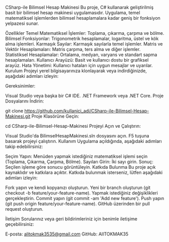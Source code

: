 CSharp-ile Bilimsel Hesap Makinesi
Bu proje, C# kullanarak geliştirilmiş basit bir bilimsel hesap makinesi uygulamasıdır. Uygulama, temel matematiksel işlemlerden bilimsel hesaplamalara kadar geniş bir fonksiyon yelpazesi sunar.

Özellikler
Temel Matematiksel İşlemler: Toplama, çıkarma, çarpma ve bölme.
Bilimsel Fonksiyonlar: Trigonometrik hesaplamalar, logaritma, üstel ve kök alma işlemleri.
Karmaşık Sayılar: Karmaşık sayılarla temel işlemler.
Matris ve Vektör Hesaplamaları: Matris çarpma, ters alma ve diğer işlemler.
Statistiksel Hesaplamalar: Ortalama, medyan, varyans ve standart sapma hesaplamaları.
Kullanıcı Arayüzü: Basit ve kullanıcı dostu bir grafiksel arayüz.
Hata Yönetimi: Kullanıcı hataları için uygun mesajlar ve uyarılar.
Kurulum
Projeyi yerel bilgisayarınıza klonlayarak veya indirdiğinizde, aşağıdaki adımları izleyin:

Gereksinimler:

Visual Studio veya başka bir C# IDE.
.NET Framework veya .NET Core.
Proje Dosyalarını İndirin:

git clone https://github.com/kullanici_adi/CSharp-ile-Bilimsel-Hesap-Makinesi.git
Proje Klasörüne Geçin:

cd CSharp-ile-Bilimsel-Hesap-Makinesi
Projeyi Açın ve Çalıştırın:

Visual Studio'da BilimselHesapMakinesi.sln dosyasını açın.
F5 tuşuna basarak projeyi çalıştırın.
Kullanım
Uygulama açıldığında, aşağıdaki adımları takip edebilirsiniz:

Seçim Yapın: Menüden yapmak istediğiniz matematiksel işlemi seçin (Toplama, Çıkarma, Çarpma, Bölme).
Sayıları Girin: İki sayı girin.
Sonuç: Seçilen işleme göre sonucu görüntüleyin.
Katkıda Bulunma
Bu proje açık kaynaklıdır ve katkılara açıktır. Katkıda bulunmak isterseniz, lütfen aşağıdaki adımları izleyin:

Fork yapın ve kendi kopyanızı oluşturun.
Yeni bir branch oluşturun (git checkout -b feature/your-feature-name).
Yapmak istediğiniz değişiklikleri gerçekleştirin.
Commit yapın (git commit -am 'Add new feature').
Push yapın (git push origin feature/your-feature-name).
GitHub üzerinden bir pull request oluşturun.

İletişim
Sorularınız veya geri bildirimleriniz için benimle iletişime geçebilirsiniz:

E-posta: alitokmak3535@gmail.com
GitHub: AlITOKMAK35
